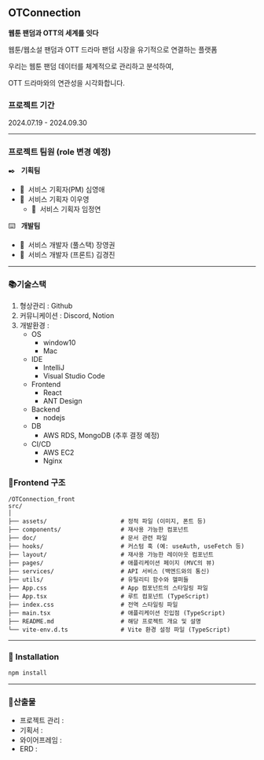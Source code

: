 
## OTConnection
**웹툰 팬덤과 OTT의 세계를 잇다**

웹툰/웹소설 팬덤과 OTT 드라마 팬덤 시장을 유기적으로 연결하는 플랫폼

우리는 웹툰 팬덤 데이터를 체계적으로 관리하고 분석하여,

OTT 드라마와의 연관성을 시각화합니다.

### 프로젝트 기간
2024.07.19 - 2024.09.30

---

### 프로젝트 팀원 (role 변경 예정)
✒️ &nbsp; **기획팀**
+ 👦&nbsp; 서비스 기획자(PM) 심영애
+ 👦&nbsp; 서비스 기획자 이우영
    + 👦&nbsp; 서비스 기획자 임정연

⌨️ &nbsp; **개발팀**
+ 👦&nbsp; 서비스 개발자 (풀스택) 장영권
+ 👦&nbsp; 서비스 개발자 (프론트) 김경진
----
### 📚기술스택
1. 형상관리 : Github
2. 커뮤니케이션 : Discord, Notion
3. 개발환경 :
    * OS
        * window10
        * Mac
    * IDE
        * IntelliJ
        * Visual Studio Code
    * Frontend
        * React
        * ANT Design
    * Backend
        * nodejs
    * DB
        * AWS RDS, MongoDB (추후 결정 예정)
    * CI/CD
        * AWS EC2
        * Nginx


### 🌳Frontend 구조

```plantuml
/OTConnection_front
src/
│
├── assets/                     # 정적 파일 (이미지, 폰트 등)
├── components/                 # 재사용 가능한 컴포넌트
├── doc/                        # 문서 관련 파일
├── hooks/                      # 커스텀 훅 (예: useAuth, useFetch 등)
├── layout/                     # 재사용 가능한 레이아웃 컴포넌트
├── pages/                      # 애플리케이션 페이지 (MVC의 뷰)
├── services/                   # API 서비스 (백엔드와의 통신)
├── utils/                      # 유틸리티 함수와 헬퍼들
├── App.css                     # App 컴포넌트의 스타일링 파일
├── App.tsx                     # 루트 컴포넌트 (TypeScript)
├── index.css                   # 전역 스타일링 파일
├── main.tsx                    # 애플리케이션 진입점 (TypeScript)
├── README.md                   # 해당 프로젝트 개요 및 설명
└── vite-env.d.ts               # Vite 환경 설정 파일 (TypeScript)
```

----

### 📀 Installation

```bash
npm install
```
----

### 🔗산출물
- 프로젝트 관리 :
- 기획서 :
- 와이어프레임 :
- ERD :

